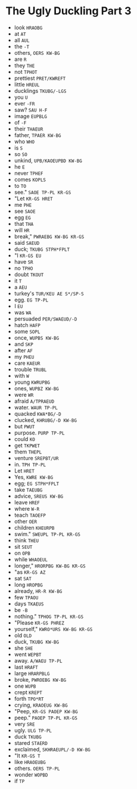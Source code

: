 # The Ugly Duckling Part 3

* look `HRAOBG`
* at `AT`
* all `AUL`
* the `-T`
* others, `OERS KW-BG`
* are `R`
* they `THE`
* not `TPHOT`
* prettiest `PRET/KWREFT`
* little `HREUL`
* ducklings `TKUBG/-LGS`
* you `U`
* ever `-FR`
* saw? `SAU H-F`
* image `EUPBLG`
* of `-F`
* their `THAEUR`
* father, `TPAER KW-BG`
* who `WHO`
* is `S`
* so `SO`
* unkind, `UPB/KAOEUPBD KW-BG`
* he `E`
* never `TPHEF`
* comes `KOPLS`
* to `TO`
* see." `SAOE TP-PL KR-GS`
* "Let `KR-GS HRET`
* me `PHE`
* see `SAOE`
* egg `EG`
* that `THA`
* will `HR`
* break," `PWRAEBG KW-BG KR-GS`
* said `SAEUD`
* duck; `TKUBG STPH*FPLT`
* "I `KR-GS EU`
* have `SR`
* no `TPHO`
* doubt `TKOUT`
* it `T`
* a `AEU`
* turkey's `TUR/KEU AE S*/SP-S`
* egg. `EG TP-PL`
* I `EU`
* was `WA`
* persuaded `PER/SWAEUD/-D`
* hatch `HAFP`
* some `SOPL`
* once, `WUPBS KW-BG`
* and `SKP`
* after `AF`
* my `PHEU`
* care `KAEUR`
* trouble `TRUBL`
* with `W`
* young `KWRUPBG`
* ones, `WUPBZ KW-BG`
* were `WR`
* afraid `A/TPRAEUD`
* water. `WAUR TP-PL`
* quacked `KWA*BG/-D`
* clucked, `KHRUBG/-D KW-BG`
* but `PWUT`
* purpose. `PURP TP-PL`
* could `KO`
* get `TKPWET`
* them `THEPL`
* venture `SREPBT/UR`
* in. `TPH TP-PL`
* Let `HRET`
* Yes, `KWRE KW-BG`
* egg; `EG STPH*FPLT`
* take `TAEUBG`
* advice, `SREUS KW-BG`
* leave `HREF`
* where `W-R`
* teach `TAOEFP`
* other `OER`
* children `KHEURPB`
* swim." `SWEUPL TP-PL KR-GS`
* think `THEU`
* sit `SEUT`
* on `OPB`
* while `WHAOEUL`
* longer," `HRORPBG KW-BG KR-GS`
* "as `KR-GS AZ`
* sat `SAT`
* long `HROPBG`
* already, `HR-R KW-BG`
* few `TPAOU`
* days `TKAEUS`
* be `-B`
* nothing." `TPHOG TP-PL KR-GS`
* "Please `KR-GS PHREZ`
* yourself," `KWRO*URS KW-BG KR-GS`
* old `OLD`
* duck, `TKUBG KW-BG`
* she `SHE`
* went `WEPBT`
* away. `A/WAEU TP-PL`
* last `HRAFT`
* large `HRARPBLG`
* broke, `PWROEBG KW-BG`
* one `WUPB`
* crept `KREPT`
* forth `TPO*RT`
* crying, `KRAOEUG KW-BG`
* "Peep, `KR-GS PAOEP KW-BG`
* peep." `PAOEP TP-PL KR-GS`
* very `SRE`
* ugly. `ULG TP-PL`
* duck `TKUBG`
* stared `STAERD`
* exclaimed, `SKHRAEUPL/-D KW-BG`
* "It `KR-GS T`
* like `HRAOEUBG`
* others. `OERS TP-PL`
* wonder `WOPBD`
* if `TP`
